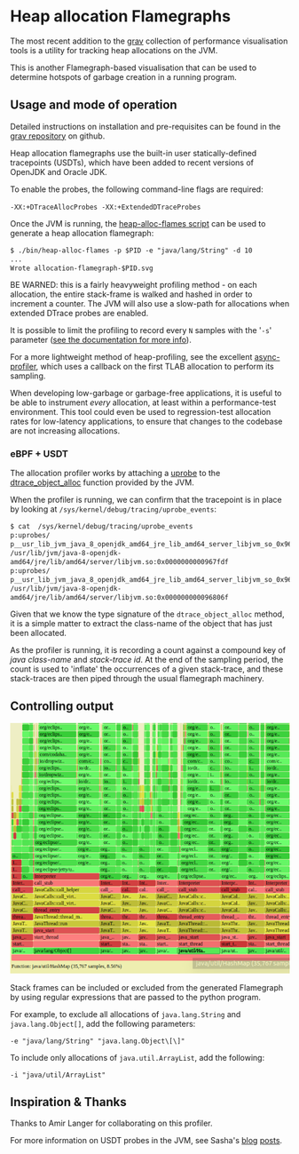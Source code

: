 # Heap allocation Flamegraphs

The most recent addition to the [grav](https://github.com/epickrram/grav) collection
of performance visualisation tools is a utility for tracking heap allocations on the JVM.

This is another Flamegraph-based visualisation that can be used to determine hotspots
of garbage creation in a running program.

## Usage and mode of operation

Detailed instructions on installation and pre-requisites can be found in the 
[grav repository](https://github.com/epickrram/grav#jvm-heap-allocation-flamegraphs)
on github.

Heap allocation flamegraphs use the built-in user statically-defined tracepoints (USDTs), 
which have been added to recent versions of OpenJDK and Oracle JDK.

To enable the probes, the following command-line flags are required:

`-XX:+DTraceAllocProbes -XX:+ExtendedDTraceProbes`

Once the JVM is running, the [heap-alloc-flames script](https://github.com/epickrram/grav/blob/master/src/heap/heap_profile.py) can be used to generate a heap allocation flamegraph:

```
$ ./bin/heap-alloc-flames -p $PID -e "java/lang/String" -d 10
...
Wrote allocation-flamegraph-$PID.svg
```

BE WARNED: this is a fairly heavyweight profiling method - on each allocation, 
the entire stack-frame is walked and hashed in order to increment a counter.
The JVM will also use a slow-path for allocations when extended DTrace probes
are enabled.

It is possible to limit the profiling to record every `N` samples with the '`-s`'
parameter ([see the documentation for more info](https://github.com/epickrram/grav#jvm-heap-allocation-flamegraphs)).

For a more lightweight method of heap-profiling, see the excellent
[async-profiler](https://github.com/jvm-profiling-tools/async-profiler#heap-profiling),
which uses a callback on the first TLAB allocation to perform its sampling.

When developing low-garbage or garbage-free applications, it is useful to be able to 
instrument _every_ allocation, at least within a performance-test environment.
This tool could even be used to regression-test allocation rates for low-latency applications,
to ensure that changes to the codebase are not increasing allocations.

### eBPF + USDT

The allocation profiler works by attaching a 
[uprobe](https://www.kernel.org/doc/Documentation/trace/uprobetracer.txt) to the 
[dtrace_object_alloc](http://hg.openjdk.java.net/jdk8/jdk8/hotspot/file/87ee5ee27509/src/share/vm/gc_interface/collectedHeap.inline.hpp#l80)
function provided by the JVM.

When the profiler is running, we can confirm that the tracepoint is in place by looking
at `/sys/kernel/debug/tracing/uprobe_events`:

```
$ cat  /sys/kernel/debug/tracing/uprobe_events
p:uprobes/
p__usr_lib_jvm_java_8_openjdk_amd64_jre_lib_amd64_server_libjvm_so_0x967fdf_bcc_7043 
/usr/lib/jvm/java-8-openjdk-amd64/jre/lib/amd64/server/libjvm.so:0x0000000000967fdf
p:uprobes/
p__usr_lib_jvm_java_8_openjdk_amd64_jre_lib_amd64_server_libjvm_so_0x96806f_bcc_7043 
/usr/lib/jvm/java-8-openjdk-amd64/jre/lib/amd64/server/libjvm.so:0x000000000096806f
```

Given that we know the type signature of the `dtrace_object_alloc` method, it is a simple
matter to extract the class-name of the object that has just been allocated.

As the profiler is running, it is recording a count against a compound key of _java class-name_ and 
_stack-trace id_. At the end of the sampling period, the count is used to 'inflate' the occurrences
of a given stack-trace, and these stack-traces are then piped through the usual flamegraph
machinery.

## Controlling output

![Allocation flamegraph](https://github.com/epickrram/blog-images/raw/master/2017_09/heap_alloc_flamegraph.png)

Stack frames can be included or excluded from the generated Flamegraph by using regular 
expressions that are passed to the python program.

For example, to exclude all allocations of `java.lang.String` and `java.lang.Object[]`,
add the following parameters:

```
-e "java/lang/String" "java.lang.Object\[\]"
```

To include only allocations of `java.util.ArrayList`, add the following:

```
-i "java/util/ArrayList"
```

## Inspiration & Thanks

Thanks to Amir Langer for collaborating on this profiler.

For more information on USDT probes in the JVM, see
Sasha's [blog](http://blogs.microsoft.co.il/sasha/2016/03/31/probing-the-jvm-with-bpfbcc/)
[posts](http://blogs.microsoft.co.il/sasha/2017/07/07/profiling-the-jvm-on-linux-a-hybrid-approach/).
